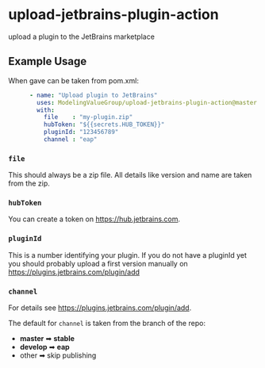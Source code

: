 # upload-jetbrains-plugin-action
upload a plugin to the JetBrains marketplace

## Example Usage

When gave can be taken from pom.xml:
```yaml
      - name: "Upload plugin to JetBrains"
        uses: ModelingValueGroup/upload-jetbrains-plugin-action@master
        with:
          file    : "my-plugin.zip"
          hubToken: "${{secrets.HUB_TOKEN}}"
          pluginId: "123456789"
          channel : "eap"
```

### ```file```
This should always be a zip file. All details like version and name are taken from the zip.

### ```hubToken```
You can create a token on https://hub.jetbrains.com.

### ```pluginId```
This is a number identifying your plugin.
If you do not have a pluginId yet you should probably upload a first version manually on https://plugins.jetbrains.com/plugin/add

### ```channel```
For details see https://plugins.jetbrains.com/plugin/add.

The default for ```channel``` is taken from the branch of the repo:
- **master** ➡︎ **stable**
- **develop** ➡︎ **eap**
- other ➡︎ skip publishing
